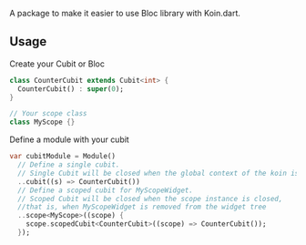 A package to make it easier to use Bloc library with Koin.dart.

## Usage

Create your Cubit or Bloc
```dart
class CounterCubit extends Cubit<int> {
  CounterCubit() : super(0);
}
```

```dart
// Your scope class
class MyScope {}
```


Define a module with your cubit
```dart
var cubitModule = Module()
  // Define a single cubit.
  // Single Cubit will be closed when the global context of the koin is closed.
  ..cubit((s) => CounterCubit())
  // Define a scoped cubit for MyScopeWidget.
  // Scoped Cubit will be closed when the scope instance is closed,
  //that is, when MyScopeWidget is removed from the widget tree
  ..scope<MyScope>((scope) {
    scope.scopedCubit<CounterCubit>((scope) => CounterCubit());
  });
```  
